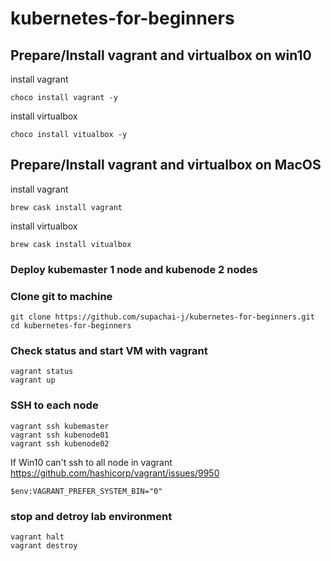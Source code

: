 # kubernetes-for-beginners

## Prepare/Install vagrant and virtualbox on win10

install vagrant
```
choco install vagrant -y 
```

install virtualbox
```
choco install vitualbox -y
```
## Prepare/Install vagrant and virtualbox on MacOS

install vagrant
```
brew cask install vagrant 
```

install virtualbox
```
brew cask install vitualbox
```

### Deploy kubemaster 1 node and kubenode 2 nodes

### Clone git to machine
```
git clone https://github.com/supachai-j/kubernetes-for-beginners.git
cd kubernetes-for-beginners
```

### Check status and start VM with vagrant
```
vagrant status
vagrant up
```

### SSH to each node

```
vagrant ssh kubemaster
vagrant ssh kubenode01
vagrant ssh kubenode02
```
If Win10 can't ssh to all node in vagrant
https://github.com/hashicorp/vagrant/issues/9950

```
$env:VAGRANT_PREFER_SYSTEM_BIN="0"
```

### stop and detroy lab environment

```
vagrant halt
vagrant destroy
```
